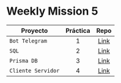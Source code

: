 # Weekly Mission 5

| Proyecto | Práctica | Repo |
| ------------- |:-------------:| :-----:|
|`Bot Telegram`|1|[Link](#)|
|`SQL`|2|[Link](#)|
|`Prisma DB`|3|[Link](#)|
|`Cliente Servidor`|4|[Link](#)|
